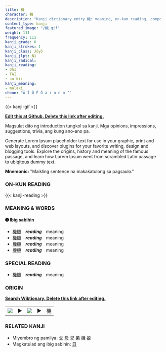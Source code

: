 ```yaml
---
title: 機
character: 機
description: "Kanji dictionary entry 機: meaning, on-kun reading, compounds, origin, related kanji"
content_type: kanji
featured_image: "/機.gif"
weight: 111
frequency: 111
kanji_grade: 0
kanji_strokes: 1
kanji_class: Jōyō
kanji_jlpt: N1
kanji_radical: 
kanji_reading: 
- DAI
- TAI
- oo-kii
kanji_meaning:
- malaki
chōon: "Ā Ī Ū Ē Ō ā ī ū ē ō ’"
---
```

[//]: # (Don't edit the line below. Kanji animated GIF code is automatically generated.)
{{< kanji-gif >}}

[//]: # (Edit below this line.)

**[Edit this at Github. Delete this link after editing.](https://github.com/tim0g/tim/tree/main/content/kanji/機/index.md)**

Magsulat dito ng introduction tungkol sa kanji. Mga opinions, impressions, suggestions, trivia, ang kung ano-ano pa.

Generate Lorem Ipsum placeholder text for use in your graphic, print and web layouts, and discover plugins for your favorite writing, design and blogging tools. Explore the origins, history and meaning of the famous passage, and learn how Lorem Ipsum went from scrambled Latin passage to ubiqitous dummy text.
 
**Mnemonic:** "Maikling sentence na makakatulong sa pagsaulo."

### ON-KUN READING

[//]: # (Don't edit the line below. ON-KUN READING code is automatically generated.)
{{< kanji-reading >}}

### MEANING & WORDS

#### ➊ **Ibig sabihin**
  - [機](../機)[機](../機)　***reading***　meaning
  - [機](../機)[機](../機)　***reading***　meaning
  - [機](../機)[機](../機)　***reading***　meaning
  - [機](../機)[機](../機)　***reading***　meaning

### SPECIAL READING
  - [機](../機)[機](../機)　***reading***　meaning

### ORIGIN

**[Search Wiktionary. Delete this link after editing.](https://wiktionary.org/wiki/機)**
<table class="kanji-table"><tr><td>
<img src="60px-機-bronze.svg.png">
</td><td>▶</td><td>
<img src="60px-機-oracle.svg.png">
</td><td>▶</td>
<td class="kanji-origin">機</td>
</tr></table>

### RELATED KANJI
- Miyembro ng pamilya: [父](../父) [母](../母) [兄](../兄) [弟](../弟) [機](../機) [娘](../娘)
- Magkatulad ang ibig sabihin: [日](../日)
